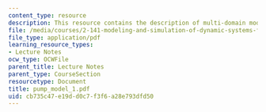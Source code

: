 ```yaml
---
content_type: resource
description: This resource contains the description of multi-domain modeling.
file: /media/courses/2-141-modeling-and-simulation-of-dynamic-systems-fall-2006/cb735c47e19dd0c7f3f6a28e793dfd50_pump_model_1.pdf
file_type: application/pdf
learning_resource_types:
- Lecture Notes
ocw_type: OCWFile
parent_title: Lecture Notes
parent_type: CourseSection
resourcetype: Document
title: pump_model_1.pdf
uid: cb735c47-e19d-d0c7-f3f6-a28e793dfd50
---
```

